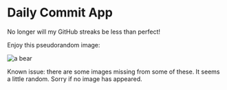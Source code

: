 Daily Commit App
================
No longer will my GitHub streaks be less than perfect!

Enjoy this pseudorandom image:

![a bear](http://placebear.com/400/500 "a bear")

Known issue: there are some images missing from some of these. It seems a little random. Sorry if no image has appeared.